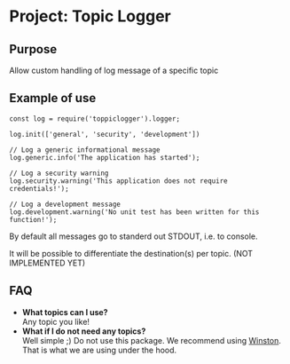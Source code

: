 # Project: Topic Logger

## Purpose

Allow custom handling of log message of a specific topic

## Example of use

``````
const log = require('toppiclogger').logger;

log.init(['general', 'security', 'development'])

// Log a generic informational message
log.generic.info('The application has started');

// Log a security warning
log.security.warning('This application does not require credentials!');

// Log a development message
log.development.warning('No unit test has been written for this function!');
``````

By default all messages go to standerd out STDOUT, i.e. to console.

It will be possible to differentiate the destination(s) per topic. (NOT IMPLEMENTED YET)

## FAQ

- **What topics can I use?**<br>Any topic you like!
- **What if I do not need any topics?**<br>Well simple ;) Do not use this package. We recommend using [Winston](https://www.npmjs.com/package/winston). That is what we are using under the hood.